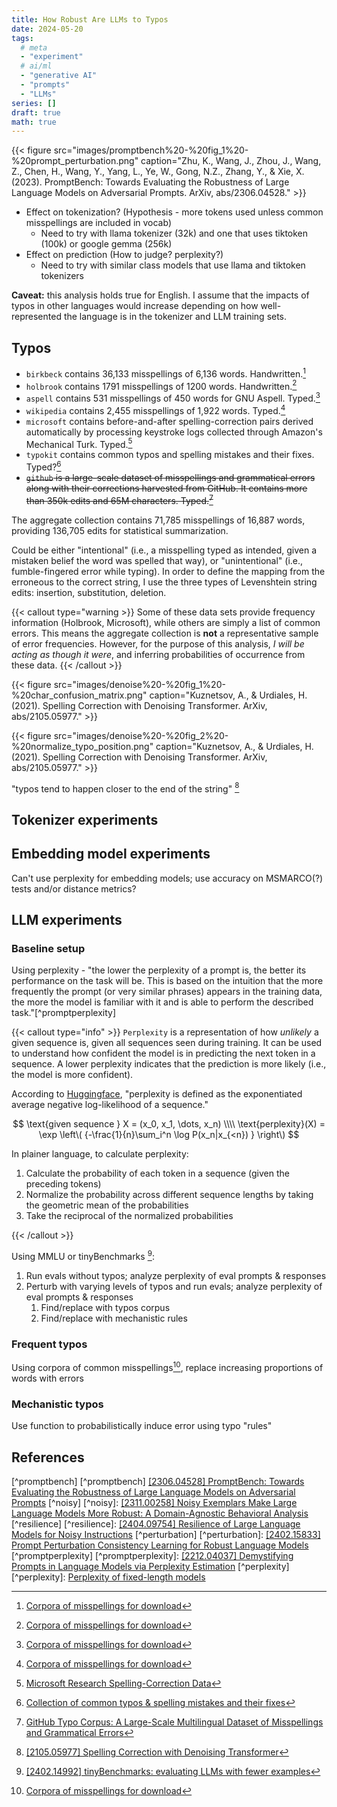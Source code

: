 ```yaml
---
title: How Robust Are LLMs to Typos
date: 2024-05-20
tags:
  # meta
  - "experiment"
  # ai/ml
  - "generative AI"
  - "prompts"
  - "LLMs"
series: []
draft: true
math: true
---
```


<!-- markdownlint-disable MD013 -->

{{< figure
  src="images/promptbench%20-%20fig_1%20-%20prompt_perturbation.png"
  caption="Zhu, K., Wang, J., Zhou, J., Wang, Z., Chen, H., Wang, Y., Yang, L., Ye, W., Gong, N.Z., Zhang, Y., & Xie, X. (2023). PromptBench: Towards Evaluating the Robustness of Large Language Models on Adversarial Prompts. ArXiv, abs/2306.04528." >}}

<!-- markdownlint-enable -->

- Effect on tokenization? (Hypothesis - more tokens used unless common misspellings are included in vocab)
  - Need to try with llama tokenizer (32k) and one that uses tiktoken (100k) or google gemma (256k)
- Effect on prediction (How to judge? perplexity?)
  - Need to try with similar class models that use llama and tiktoken tokenizers

**Caveat:** this analysis holds true for English. I assume that the impacts of typos in other languages would increase
depending on how well-represented the language is in the tokenizer and LLM training sets.

## Typos

- `birkbeck` contains 36,133 misspellings of 6,136 words. Handwritten.[^corpora]
- `holbrook` contains 1791 misspellings of 1200 words. Handwritten.[^corpora]
- `aspell` contains 531 misspellings of 450 words for GNU Aspell. Typed.[^corpora]
- `wikipedia` contains 2,455 misspellings of 1,922 words. Typed.[^corpora]
- `microsoft` contains before-and-after spelling-correction pairs derived automatically by processing keystroke logs
  collected through Amazon's Mechanical Turk. Typed.[^microsoft]
- `typokit` contains common typos and spelling mistakes and their fixes. Typed?[^typokit]
- ~~`github` is a large-scale dataset of misspellings and grammatical errors along with their corrections harvested
  from GitHub. It contains more than 350k edits and 65M characters. Typed.[^github]~~

The aggregate collection contains 71,785 misspellings of 16,887 words, providing 136,705 edits for statistical
summarization.

Could be either "intentional" (i.e., a misspelling typed as intended, given a mistaken belief the word was spelled that
way), or "unintentional" (i.e., fumble-fingered error while typing). In order to define the mapping from the erroneous
to the correct string, I use the three types of Levenshtein string edits: insertion, substitution, deletion.

{{< callout type="warning >}} Some of these data sets provide frequency information (Holbrook, Microsoft), while others
are simply a list of common errors. This means the aggregate collection is **not** a representative sample of error
frequencies. However, for the purpose of this analysis, _I will be acting as though it were_, and inferring
probabilities of occurrence from these data. {{< /callout >}}

{{< figure
  src="images/denoise%20-%20fig_1%20-%20char_confusion_matrix.png"
  caption="Kuznetsov, A., & Urdiales, H. (2021). Spelling Correction with Denoising Transformer. ArXiv, abs/2105.05977." >}}

{{< figure
  src="images/denoise%20-%20fig_2%20-%20normalize_typo_position.png"
  caption="Kuznetsov, A., & Urdiales, H. (2021). Spelling Correction with Denoising Transformer. ArXiv, abs/2105.05977." >}}

"typos tend to happen closer to the end of the string" [^denoise]

## Tokenizer experiments

## Embedding model experiments

Can't use perplexity for embedding models; use accuracy on MSMARCO(?) tests and/or distance metrics?

## LLM experiments

### Baseline setup

Using perplexity - "the lower the perplexity of a prompt is, the better its performance on the task will be. This is
based on the intuition that the more frequently the prompt (or very similar phrases) appears in the training data, the
more the model is familiar with it and is able to perform the described task."[^promptperplexity]

{{< callout type="info" >}} `Perplexity` is a representation of how _unlikely_ a given sequence is, given all sequences
seen during training. It can be used to understand how confident the model is in predicting the next token in a
sequence. A lower perplexity indicates that the prediction is more likely (i.e., the model is more confident).

According to [Huggingface](https://huggingface.co/docs/transformers/en/perplexity), "perplexity is defined as the
exponentiated average negative log-likelihood of a sequence."

$$
\text{given sequence } X = (x_0, x_1, \dots, x_n) \\\\
\text{perplexity}(X) = \exp \left\( {-\frac{1}{n}\sum_i^n \log P(x_n|x_{<n}) } \right\)
$$

In plainer language, to calculate perplexity:

1. Calculate the probability of each token in a sequence (given the preceding tokens)
2. Normalize the probability across different sequence lengths by taking the geometric mean of the probabilities
3. Take the reciprocal of the normalized probabilities

{{< /callout >}}

Using MMLU or tinyBenchmarks [^tinybench]:

1. Run evals without typos; analyze perplexity of eval prompts & responses
2. Perturb with varying levels of typos and run evals; analyze perplexity of eval prompts & responses
   1. Find/replace with typos corpus
   2. Find/replace with mechanistic rules

### Frequent typos

Using corpora of common misspellings[^corpora], replace increasing proportions of words with errors

### Mechanistic typos

Use function to probabilistically induce error using typo "rules"

## References

[^denoise]: [[2105.05977] Spelling Correction with Denoising Transformer](https://arxiv.org/pdf/2105.05977)
[^corpora]: [Corpora of misspellings for download](https://www.dcs.bbk.ac.uk/~ROGER/corpora.html)
[^github]:
    [GitHub Typo Corpus: A Large-Scale Multilingual Dataset of Misspellings and Grammatical Errors](https://github.com/mhagiwara/github-typo-corpus?tab=readme-ov-file)

[^microsoft]:
    [Microsoft Research Spelling-Correction Data](https://www.microsoft.com/en-us/download/details.aspx?id=52418)

[^typokit]: [Collection of common typos & spelling mistakes and their fixes](https://github.com/feramhq/typokit)
[^tinybench]: [[2402.14992] tinyBenchmarks: evaluating LLMs with fewer examples](https://arxiv.org/abs/2402.14992)

[^promptbench] [^promptbench]
[[2306.04528] PromptBench: Towards Evaluating the Robustness of Large Language Models on Adversarial Prompts](https://arxiv.org/abs/2306.04528)
[^noisy] [^noisy]:
[[2311.00258] Noisy Exemplars Make Large Language Models More Robust: A Domain-Agnostic Behavioral Analysis](https://arxiv.org/abs/2311.00258)
[^resilience] [^resilience]:
[[2404.09754] Resilience of Large Language Models for Noisy Instructions](https://arxiv.org/abs/2404.09754)
[^perturbation] [^perturbation]:
[[2402.15833] Prompt Perturbation Consistency Learning for Robust Language Models](https://arxiv.org/abs/2402.15833)
[^promptperplexity] [^promptperplexity]:
[[2212.04037] Demystifying Prompts in Language Models via Perplexity Estimation](https://arxiv.org/abs/2212.04037)
[^perplexity] [^perplexity]:
[Perplexity of fixed-length models](https://huggingface.co/docs/transformers/en/perplexity)

